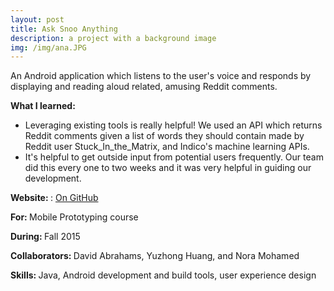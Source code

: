 ```yaml
---
layout: post
title: Ask Snoo Anything
description: a project with a background image
img: /img/ana.JPG
---
```


An Android application which listens to the user's voice and responds by displaying and reading aloud related, amusing Reddit comments.


<b>What I learned: </b>
- Leveraging existing tools is really helpful! We used an API which returns Reddit comments given a list of words they should contain made by Reddit user Stuck_In_the_Matrix, and Indico's machine learning APIs.
- It's helpful to get outside input from potential users frequently. Our team did this every one to two weeks and it was very helpful in guiding our development.

<b>Website: </b>: <a href="https://github.com/davidabrahams/Hi-Reddit">On GitHub</a>

<b>For: </b>Mobile Prototyping course

<b>During: </b>Fall 2015

<b>Collaborators: </b>David Abrahams, Yuzhong Huang, and Nora Mohamed

<b>Skills: </b>Java, Android development and build tools, user experience design 